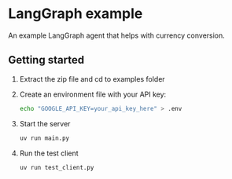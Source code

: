 # LangGraph example

An example LangGraph agent that helps with currency conversion.

## Getting started

1. Extract the zip file and cd to examples folder

2. Create an environment file with your API key:

   ```bash
   echo "GOOGLE_API_KEY=your_api_key_here" > .env
   ```

3. Start the server

   ```bash
   uv run main.py
   ```

4. Run the test client

   ```bash
   uv run test_client.py
   ```
